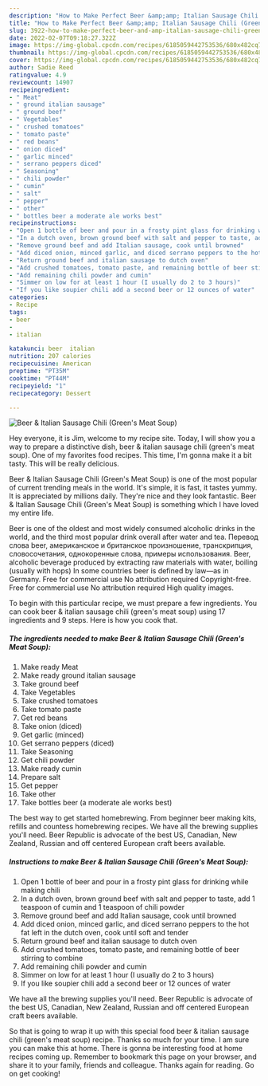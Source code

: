 ```yaml
---
description: "How to Make Perfect Beer &amp;amp; Italian Sausage Chili (Green&amp;#39;s Meat Soup)"
title: "How to Make Perfect Beer &amp;amp; Italian Sausage Chili (Green&amp;#39;s Meat Soup)"
slug: 3922-how-to-make-perfect-beer-and-amp-italian-sausage-chili-green-and-39-s-meat-soup
date: 2022-02-07T09:18:27.322Z
image: https://img-global.cpcdn.com/recipes/6185059442753536/680x482cq70/beer-italian-sausage-chili-greens-meat-soup-recipe-main-photo.jpg
thumbnail: https://img-global.cpcdn.com/recipes/6185059442753536/680x482cq70/beer-italian-sausage-chili-greens-meat-soup-recipe-main-photo.jpg
cover: https://img-global.cpcdn.com/recipes/6185059442753536/680x482cq70/beer-italian-sausage-chili-greens-meat-soup-recipe-main-photo.jpg
author: Sadie Reed
ratingvalue: 4.9
reviewcount: 14907
recipeingredient:
- " Meat"
- " ground italian sausage"
- " ground beef"
- " Vegetables"
- " crushed tomatoes"
- " tomato paste"
- " red beans"
- " onion diced"
- " garlic minced"
- " serrano peppers diced"
- " Seasoning"
- " chili powder"
- " cumin"
- " salt"
- " pepper"
- " other"
- " bottles beer a moderate ale works best"
recipeinstructions:
- "Open 1 bottle of beer and pour in a frosty pint glass for drinking while making chili"
- "In a dutch oven, brown ground beef with salt and pepper to taste, add 1 teaspoon of cumin and 1 teaspoon of chili powder"
- "Remove ground beef and add Italian sausage, cook until browned"
- "Add diced onion, minced garlic, and diced serrano peppers to the hot fat left in the dutch oven, cook until soft and tender"
- "Return ground beef and italian sausage to dutch oven"
- "Add crushed tomatoes, tomato paste, and remaining bottle of beer stirring to combine"
- "Add remaining chili powder and cumin"
- "Simmer on low for at least 1 hour (I usually do 2 to 3 hours)"
- "If you like soupier chili add a second beer or 12 ounces of water"
categories:
- Recipe
tags:
- beer
- 
- italian

katakunci: beer  italian 
nutrition: 207 calories
recipecuisine: American
preptime: "PT35M"
cooktime: "PT44M"
recipeyield: "1"
recipecategory: Dessert

---
```



![Beer &amp; Italian Sausage Chili (Green&#39;s Meat Soup)](https://img-global.cpcdn.com/recipes/6185059442753536/680x482cq70/beer-italian-sausage-chili-greens-meat-soup-recipe-main-photo.jpg)

Hey everyone, it is Jim, welcome to my recipe site. Today, I will show you a way to prepare a distinctive dish, beer &amp; italian sausage chili (green&#39;s meat soup). One of my favorites food recipes. This time, I'm gonna make it a bit tasty. This will be really delicious.

Beer &amp; Italian Sausage Chili (Green&#39;s Meat Soup) is one of the most popular of current trending meals in the world. It's simple, it is fast, it tastes yummy. It is appreciated by millions daily. They're nice and they look fantastic. Beer &amp; Italian Sausage Chili (Green&#39;s Meat Soup) is something which I have loved my entire life.

Beer is one of the oldest and most widely consumed alcoholic drinks in the world, and the third most popular drink overall after water and tea. Перевод слова beer, американское и британское произношение, транскрипция, словосочетания, однокоренные слова, примеры использования. Beer, alcoholic beverage produced by extracting raw materials with water, boiling (usually with hops) In some countries beer is defined by law—as in Germany. Free for commercial use No attribution required Copyright-free. Free for commercial use No attribution required High quality images.


To begin with this particular recipe, we must prepare a few ingredients. You can cook beer &amp; italian sausage chili (green&#39;s meat soup) using 17 ingredients and 9 steps. Here is how you cook that.

<!--inarticleads1-->

##### The ingredients needed to make Beer &amp; Italian Sausage Chili (Green&#39;s Meat Soup):

1. Make ready  Meat
1. Make ready  ground italian sausage
1. Take  ground beef
1. Take  Vegetables
1. Take  crushed tomatoes
1. Take  tomato paste
1. Get  red beans
1. Take  onion (diced)
1. Get  garlic (minced)
1. Get  serrano peppers (diced)
1. Take  Seasoning
1. Get  chili powder
1. Make ready  cumin
1. Prepare  salt
1. Get  pepper
1. Take  other
1. Take  bottles beer (a moderate ale works best)


The best way to get started homebrewing. From beginner beer making kits, refills and countess homebrewing recipes. We have all the brewing supplies you&#39;ll need. Beer Republic is advocate of the best US, Canadian, New Zealand, Russian and off centered European craft beers available. 

<!--inarticleads2-->

##### Instructions to make Beer &amp; Italian Sausage Chili (Green&#39;s Meat Soup):

1. Open 1 bottle of beer and pour in a frosty pint glass for drinking while making chili
1. In a dutch oven, brown ground beef with salt and pepper to taste, add 1 teaspoon of cumin and 1 teaspoon of chili powder
1. Remove ground beef and add Italian sausage, cook until browned
1. Add diced onion, minced garlic, and diced serrano peppers to the hot fat left in the dutch oven, cook until soft and tender
1. Return ground beef and italian sausage to dutch oven
1. Add crushed tomatoes, tomato paste, and remaining bottle of beer stirring to combine
1. Add remaining chili powder and cumin
1. Simmer on low for at least 1 hour (I usually do 2 to 3 hours)
1. If you like soupier chili add a second beer or 12 ounces of water


We have all the brewing supplies you&#39;ll need. Beer Republic is advocate of the best US, Canadian, New Zealand, Russian and off centered European craft beers available. 

So that is going to wrap it up with this special food beer &amp; italian sausage chili (green&#39;s meat soup) recipe. Thanks so much for your time. I am sure you can make this at home. There is gonna be interesting food at home recipes coming up. Remember to bookmark this page on your browser, and share it to your family, friends and colleague. Thanks again for reading. Go on get cooking!
